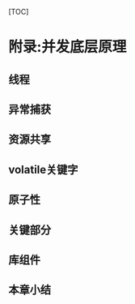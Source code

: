 [TOC]

<!-- Appendix: Low-Level Concurrency -->
# 附录:并发底层原理


<!-- What is a Thread? -->
## 线程


<!-- Catching Exceptions -->
## 异常捕获


<!-- Sharing Resources -->
## 资源共享


<!-- The volatile Keyword -->
## volatile关键字


<!-- Atomicity -->
## 原子性


<!-- Critical Sections -->
## 关键部分


<!-- Library Components -->
## 库组件


<!-- Summary -->
## 本章小结



<!-- 分页 -->
<div style="page-break-after: always;"></div>

